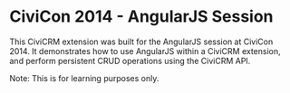 CiviCon 2014 - AngularJS Session
================================

This CiviCRM extension was built for the AngularJS session at CiviCon 2014. It demonstrates how to use AngularJS within a CiviCRM extension, and perform persistent CRUD operations using the CiviCRM API.

Note: This is for learning purposes only.
